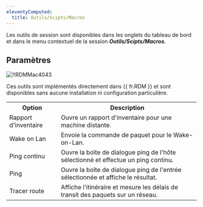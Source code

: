 ```yaml
---
eleventyComputed:
  title: Outils/Scipts/Macros
---
```

Les outils de session sont disponibles dans les onglets du tableau de bord et dans le menu contextuel de la session ***Outils/Scipts/Macros***.

## Paramètres

![!!RDMMac4043](https://cdnweb.devolutions.net/docs/fr/rdm/mac/RdmMac4043.png)

Ces outils sont implémentés directement dans {{ fr.RDM }} et sont disponibles sans aucune installation ni configuration particulière.

<table>
	<tr>
		<th>
Option
		</th>
		<th>
Description
		</th>
	</tr>
	<tr>
		<td>
Rapport d'inventaire
		</td>
		<td>
Ouvre un rapport d'inventaire pour une machine distante.
		</td>
	</tr>
	<tr>
		<td>
Wake on Lan
		</td>
		<td>
Envoie la commande de paquet pour le Wake-on-Lan.
		</td>
	</tr>
	<tr>
		<td>
Ping continu
		</td>
		<td>
Ouvre la boîte de dialogue ping de l'hôte sélectionné et effectue un ping continu.
		</td>
	</tr>
	<tr>
		<td>
Ping
		</td>
		<td>
Ouvre la boîte de dialogue ping de l'entrée sélectionnée et affiche le résultat.
		</td>
	</tr>
	<tr>
		<td>
Tracer route
		</td>
		<td>
Affiche l'itinéraire et mesure les délais de transit des paquets sur un réseau.
		</td>
	</tr>
</table>
